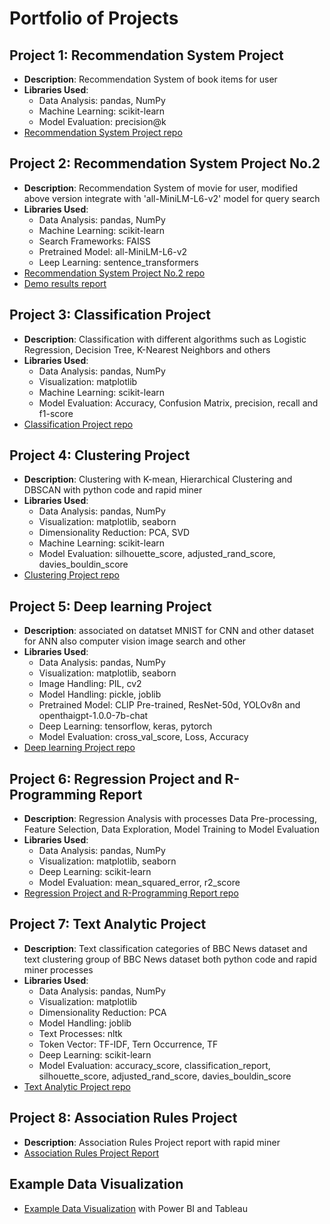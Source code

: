 # Portfolio of Projects
## Project 1: Recommendation System Project
- **Description**: Recommendation System of book items for user
- **Libraries Used**:
  - Data Analysis: pandas, NumPy
  - Machine Learning: scikit-learn
  - Model Evaluation: precision@k
- [Recommendation System Project repo](https://github.com/JPP-J/recommendation_project.git)

## Project 2: Recommendation System Project No.2
- **Description**: Recommendation System of movie for user, modified above version integrate with 'all-MiniLM-L6-v2' model for query search
- **Libraries Used**:
  - Data Analysis: pandas, NumPy
  - Machine Learning: scikit-learn
  - Search Frameworks: FAISS
  - Pretrained Model: all-MiniLM-L6-v2
  - Leep Learning: sentence_transformers
- [Recommendation System Project No.2 repo](https://github.com/JPP-J/reccomd_project2.git)
- [Demo results report](https://github.com/JPP-J/reccomd_project2/blob/f0848509c94f0c1c691f84aa2b56fa9ae8815951/reccomd2_results_with_embedded_query.ipynb)

## Project 3: Classification Project
- **Description**: Classification with different algorithms such as Logistic Regression, Decision Tree, K-Nearest Neighbors and others
- **Libraries Used**:
  - Data Analysis: pandas, NumPy
  - Visualization: matplotlib
  - Machine Learning: scikit-learn
  - Model Evaluation: Accuracy, Confusion Matrix, precision, recall and f1-score
- [Classification Project repo](https://github.com/JPP-J/classification_project.git)

## Project 4: Clustering Project
- **Description**: Clustering with K-mean, Hierarchical Clustering and DBSCAN with python code and rapid miner
- **Libraries Used**:
  - Data Analysis: pandas, NumPy
  - Visualization: matplotlib, seaborn
  - Dimensionality Reduction: PCA, SVD
  - Machine Learning: scikit-learn
  - Model Evaluation: silhouette_score, adjusted_rand_score, davies_bouldin_score
- [Clustering Project repo](https://github.com/JPP-J/clustering_project.git)

## Project 5: Deep learning Project
- **Description**: associated on datatset MNIST for CNN and other dataset for ANN also computer vision image search and other
- **Libraries Used**:
  - Data Analysis: pandas, NumPy
  - Visualization: matplotlib, seaborn
  - Image Handling: PIL, cv2
  - Model Handling: pickle, joblib
  - Pretrained Model:  CLIP Pre-trained, ResNet-50d, YOLOv8n and openthaigpt-1.0.0-7b-chat
  - Deep Learning: tensorflow, keras, pytorch
  - Model Evaluation: cross_val_score, Loss, Accuracy
- [Deep learning Project repo](https://github.com/JPP-J/deep-_learning_project.git)

## Project 6: Regression Project and R-Programming Report
- **Description**: Regression Analysis with processes Data Pre-processing, Feature Selection, Data Exploration, Model Training to Model Evaluation
- **Libraries Used**:
  - Data Analysis: pandas, NumPy
  - Visualization: matplotlib, seaborn
  - Deep Learning: scikit-learn
  - Model Evaluation: mean_squared_error, r2_score
- [Regression Project and R-Programming Report repo](https://github.com/JPP-J/regression_project.git)

## Project 7: Text Analytic Project
- **Description**: Text classification categories of BBC News dataset and text clustering group of BBC News dataset both python code and rapid miner processes
- **Libraries Used**:
  - Data Analysis: pandas, NumPy
  - Visualization: matplotlib
  - Dimensionality Reduction: PCA
  - Model Handling: joblib
  - Text Processes: nltk
  - Token Vector: TF-IDF, Tern Occurrence, TF
  - Deep Learning: scikit-learn
  - Model Evaluation: accuracy_score, classification_report, silhouette_score, adjusted_rand_score, davies_bouldin_score
- [Text Analytic Project repo](https://github.com/JPP-J/text_analytic_project.git)

## Project 8: Association Rules Project
- **Description**: Association Rules Project report with rapid miner
- [Association Rules Project Report](https://drive.google.com/file/d/1N9sWKvCrjK02BbCL4eXJ4qlCduq2acTz/view?usp=drive_link)

## Example Data Visualization
- [Example Data Visualization](https://www.canva.com/design/DAGaAbpnfNs/VBBpHbTmypLrZ4WwHkQr4Q/edit?utm_content=DAGaAbpnfNs&utm_campaign=designshare&utm_medium=link2&utm_source=sharebutton) with Power BI and Tableau

